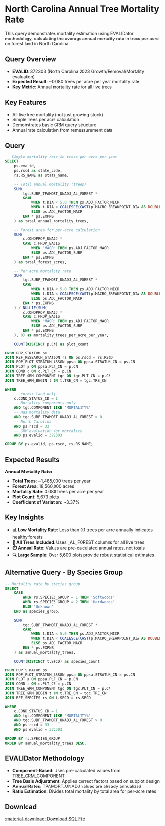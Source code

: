 # North Carolina Annual Tree Mortality Rate

This query demonstrates mortality estimation using EVALIDator methodology, calculating the average annual mortality rate in trees per acre on forest land in North Carolina.

## Query Overview

- **EVALID**: 372303 (North Carolina 2023 Growth/Removal/Mortality evaluation)
- **Expected Result**: ~0.080 trees per acre per year mortality rate
- **Key Metric**: Annual mortality rate for all live trees

## Key Features

- All live tree mortality (not just growing stock)
- Simple trees per acre calculation
- Demonstrates basic GRM query structure
- Annual rate calculation from remeasurement data

## Query

```sql
-- Simple mortality rate in trees per acre per year
SELECT
    ps.evalid,
    ps.rscd as state_code,
    rs.RS_NAME as state_name,

    -- Total annual mortality (trees)
    SUM(
        tgc.SUBP_TPAMORT_UNADJ_AL_FOREST *
        CASE
            WHEN t.DIA < 5.0 THEN ps.ADJ_FACTOR_MICR
            WHEN t.DIA < COALESCE(CAST(p.MACRO_BREAKPOINT_DIA AS DOUBLE), 9999.0) THEN ps.ADJ_FACTOR_SUBP
            ELSE ps.ADJ_FACTOR_MACR
        END * ps.EXPNS
    ) as total_annual_mortality_trees,

    -- Forest area for per-acre calculation
    SUM(
        c.CONDPROP_UNADJ *
        CASE c.PROP_BASIS
            WHEN 'MACR' THEN ps.ADJ_FACTOR_MACR
            ELSE ps.ADJ_FACTOR_SUBP
        END * ps.EXPNS
    ) as total_forest_acres,

    -- Per acre mortality rate
    SUM(
        tgc.SUBP_TPAMORT_UNADJ_AL_FOREST *
        CASE
            WHEN t.DIA < 5.0 THEN ps.ADJ_FACTOR_MICR
            WHEN t.DIA < COALESCE(CAST(p.MACRO_BREAKPOINT_DIA AS DOUBLE), 9999.0) THEN ps.ADJ_FACTOR_SUBP
            ELSE ps.ADJ_FACTOR_MACR
        END * ps.EXPNS
    ) / NULLIF(SUM(
        c.CONDPROP_UNADJ *
        CASE c.PROP_BASIS
            WHEN 'MACR' THEN ps.ADJ_FACTOR_MACR
            ELSE ps.ADJ_FACTOR_SUBP
        END * ps.EXPNS
    ), 0) as mortality_trees_per_acre_per_year,

    COUNT(DISTINCT p.CN) as plot_count

FROM POP_STRATUM ps
JOIN REF_RESEARCH_STATION rs ON ps.rscd = rs.RSCD
JOIN POP_PLOT_STRATUM_ASSGN ppsa ON ppsa.STRATUM_CN = ps.CN
JOIN PLOT p ON ppsa.PLT_CN = p.CN
JOIN COND c ON c.PLT_CN = p.CN
JOIN TREE_GRM_COMPONENT tgc ON tgc.PLT_CN = p.CN
JOIN TREE_GRM_BEGIN t ON t.TRE_CN = tgc.TRE_CN

WHERE
    -- Forest land only
    c.COND_STATUS_CD = 1
    -- Mortality components only
    AND tgc.COMPONENT LIKE 'MORTALITY%'
    -- Has mortality data
    AND tgc.SUBP_TPAMORT_UNADJ_AL_FOREST > 0
    -- North Carolina
    AND ps.rscd = 33
    -- GRM evaluation for mortality
    AND ps.evalid = 372303

GROUP BY ps.evalid, ps.rscd, rs.RS_NAME;
```

## Expected Results

**Annual Mortality Rate:**
- **Total Trees**: ~1,485,000 trees per year
- **Forest Area**: 18,560,000 acres
- **Mortality Rate**: 0.080 trees per acre per year
- **Plot Count**: 5,673 plots
- **Coefficient of Variation**: ~3.37%

## Key Insights

- **📊 Low Mortality Rate**: Less than 0.1 trees per acre annually indicates healthy forests
- **🌲 All Trees Included**: Uses _AL_FOREST columns for all live trees
- **⏱️ Annual Rate**: Values are pre-calculated annual rates, not totals
- **🔍 Large Sample**: Over 5,600 plots provide robust statistical estimates

## Alternative Query - By Species Group

```sql
-- Mortality rate by species group
SELECT
    CASE
        WHEN rs.SPECIES_GROUP = 1 THEN 'Softwoods'
        WHEN rs.SPECIES_GROUP = 2 THEN 'Hardwoods'
        ELSE 'Unknown'
    END as species_group,

    SUM(
        tgc.SUBP_TPAMORT_UNADJ_AL_FOREST *
        CASE
            WHEN t.DIA < 5.0 THEN ps.ADJ_FACTOR_MICR
            WHEN t.DIA < COALESCE(CAST(p.MACRO_BREAKPOINT_DIA AS DOUBLE), 9999.0) THEN ps.ADJ_FACTOR_SUBP
            ELSE ps.ADJ_FACTOR_MACR
        END * ps.EXPNS
    ) as annual_mortality_trees,

    COUNT(DISTINCT t.SPCD) as species_count

FROM POP_STRATUM ps
JOIN POP_PLOT_STRATUM_ASSGN ppsa ON ppsa.STRATUM_CN = ps.CN
JOIN PLOT p ON ppsa.PLT_CN = p.CN
JOIN COND c ON c.PLT_CN = p.CN
JOIN TREE_GRM_COMPONENT tgc ON tgc.PLT_CN = p.CN
JOIN TREE_GRM_BEGIN t ON t.TRE_CN = tgc.TRE_CN
JOIN REF_SPECIES rs ON t.SPCD = rs.SPCD

WHERE
    c.COND_STATUS_CD = 1
    AND tgc.COMPONENT LIKE 'MORTALITY%'
    AND tgc.SUBP_TPAMORT_UNADJ_AL_FOREST > 0
    AND ps.rscd = 33
    AND ps.evalid = 372303

GROUP BY rs.SPECIES_GROUP
ORDER BY annual_mortality_trees DESC;
```

## EVALIDator Methodology

- **Component-Based**: Uses pre-calculated values from TREE_GRM_COMPONENT
- **Tree Basis Adjustment**: Applies correct factors based on subplot design
- **Annual Rates**: TPAMORT_UNADJ values are already annualized
- **Ratio Estimation**: Divides total mortality by total area for per-acre rates

## Download

<a href="north_carolina_mortality_trees_per_acre.sql" download class="md-button md-button--primary">
  :material-download: Download SQL File
</a>